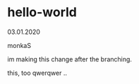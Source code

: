 # hello-world
03.01.2020

monkaS

im making this change after the branching.

this, too
qwerqwer
..
